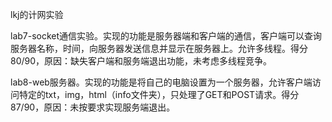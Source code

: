lkj的计网实验

lab7-socket通信实验。实现的功能是服务器端和客户端的通信，客户端可以查询服务器名称，时间，向服务器发送信息并显示在服务器上。允许多线程。得分80/90，原因：缺失客户端和服务端退出功能，未考虑多线程竞争。

lab8-web服务器。实现的功能是将自己的电脑设置为一个服务器，允许客户端访问特定的txt，img，html（info文件夹），只处理了GET和POST请求。得分87/90，原因：未按要求实现服务端退出。
